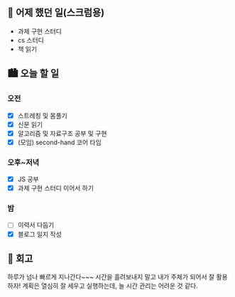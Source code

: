 ## 🌃 어제 했던 일(스크럼용)

- 과제 구현 스터디
- cs 스터디
- 책 읽기

## 🏙️ 오늘 할 일

### 오전

- [x] 스트레칭 및 몸풀기
- [x] 신문 읽기
- [x] 알고리즘 및 자료구조 공부 및 구현
- [x] (모임) second-hand 코어 타임

### 오후~저녁

- [x] JS 공부
- [x] 과제 구현 스터디 이어서 하기

### 밤

- [ ] 이력서 다듬기
- [x] 블로그 일지 작성

## 🌆 회고

하루가 넘나 빠르게 지나간다~~~ 시간을 흘려보내지 말고 내가 주체가 되어서 잘 활용하자! 계획은 열심히 잘 세우고 실행하는데, 늘 시간 관리는 어려운 것 같다.
